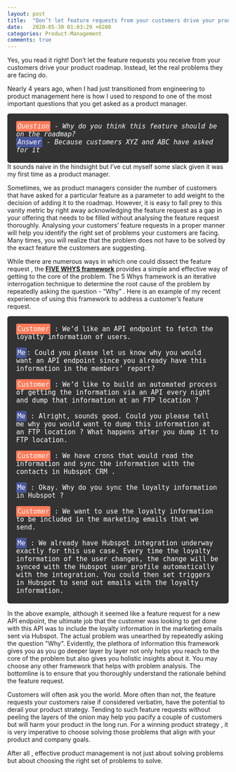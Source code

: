 ```yaml
---
layout: post
title:  "Don’t let feature requests from your customers drive your product roadmap!"
date:   2020-05-30 01:03:29 +0200
categories: Product-Management
comments: true
---
```

Yes, you read it right! Don’t let the feature requests you receive from your customers drive your product roadmap. Instead, let the real problems they are facing do.

Nearly 4 years ago, when I had just transitioned from engineering to product management here is how I used to respond to one of the most important questions that you get asked as a product manager.
<!--more-->

<div style="padding:20px;background-color:#333;border-radius:5px;font-family:monospace;font-size:15px;font-style:italic;color:white;">
<span style="background-color:#ff7a59;padding:3px;border-radius:3px">Question</span> - Why do you think this feature should be on the roadmap? <br>
<span style="background-color:#5469d4a3;padding:3px;border-radius:3px">Answer</span> - Because customers XYZ and ABC have asked for it
</div>
It sounds naive in the hindsight but I’ve cut myself some slack given it was my first time as a product manager. 

Sometimes, we as product managers consider the number of customers that have asked for a particular feature as a parameter to add weight to the decision of adding it to the roadmap. However, it is easy to fall prey to this vanity metric by right away acknowledging the feature request as a gap in your offering that needs to be filled without analysing the feature request thoroughly. Analysing your customers’ feature requests in a proper manner will help you identify the right set of problems your customers are facing. Many times, you will realize that the problem does not have to be solved by the exact feature the customers are suggesting. 

While there are numerous ways in which one could dissect the feature request , the <a href="https://hbr.org/2012/02/the-5-whys.html"><b>FIVE WHYS framework</b></a> provides a simple and effective way of getting to the core of the problem.  The 5 Whys framework is an iterative interrogation technique to determine the root cause of the problem by repeatedly asking the question -  “Why” . Here is an example of my recent experience of using this framework to address a customer’s feature request. 

<div style="padding:20px;background-color:#333;border-radius:5px;font-family:monospace;font-size:15px;color:white;">
<span style="background-color:#ff7a59;padding:3px;border-radius:3px">Customer</span> : We’d like an API endpoint to fetch the loyalty information of users. <br><br>
<span style="background-color:#5469d4a3;padding:3px;border-radius:3px">Me</span>: Could you please let us know why you would want an API endpoint since you already have this information in the members’ report? <br><br>
<span style="background-color:#ff7a59;padding:3px;border-radius:3px">Customer</span> :   We’d like to build an automated process of getting the information via an API every night and dump that information at an FTP location ?<br><br>
<span style="background-color:#5469d4a3;padding:3px;border-radius:3px">Me</span> : Alright, sounds good. Could you please tell me why you would want to dump this information at an FTP location ?  What happens after you dump it to FTP location.<br><br> 
<span style="background-color:#ff7a59;padding:3px;border-radius:3px">Customer</span> : We have crons that would read the information and sync the information with the contacts in Hubspot CRM . <br><br>
<span style="background-color:#5469d4a3;padding:3px;border-radius:3px">Me</span> : Okay. Why do you sync the loyalty information in Hubspot ? <br><br>
<span style="background-color:#ff7a59;padding:3px;border-radius:3px">Customer</span> :  We want to use the loyalty information to be included in the marketing emails that we send.<br><br>
<span style="background-color:#5469d4a3;padding:3px;border-radius:3px">Me</span> : We already have Hubspot integration underway exactly for this use case. Every time the loyalty information of the user changes, the change will be synced with the Hubspot user profile automatically with the integration. You could then set triggers in Hubspot to send out emails with the loyalty information. 
</div>

In the above example, although it seemed like a feature request for a new API endpoint, the ultimate job that the customer was looking to get done with this API was to include the loyalty information in the marketing emails sent via Hubspot. The actual problem was unearthed by repeatedly asking the question "Why". Evidently, the plethora of information this framework gives you as you go deeper layer by layer not only helps you reach to the core of the problem but also gives you holistic insights about it. You may choose any other framework that helps with problem analysis. The bottomline is to ensure that you thoroughly understand the rationale behind the feature request. 

Customers will often ask you the world. More often than not, the feature requests your customers raise if considered verbatim, have the potential to derail your product strategy. Tending to such feature requests without peeling the layers of the onion may help you pacify a couple of customers but will harm your product in the long run. For a winning product strategy , it is very imperative to choose solving those problems that align with your product and company goals.

After all , effective product management is not just about solving problems but about choosing  the right set of problems to solve.

[Read-More]: http://localhost:4000/2020/05/30/Don-t-let-feature-requests-from-your-customers-drive-your-product-roadmap!/

